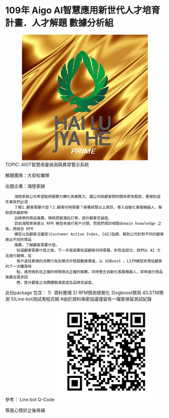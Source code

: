 # 109年 Aigo AI智慧應用新世代人才培育計畫．人才解題 數據分析組 

<div style="text-align:center"><img src="https://github.com/chikangtsai/Aigo-hai1uD/blob/main/海陸package/gloden陸.jpg" /></div>
TOPIC: AIOT智慧用量偵測與異常警示系統

解題團隊：大安紅蠍隊

出題企業：海陸家赫

        海陸家赫公司希望能將服務力轉化為業務力，讓公司與顧客間的關係更為緊密，要做到這件事我們必須
        了解1.顧客需要什麼？2.顧客何時需要？接著統整以上資訊，導入自動化客服機器人，幫助提供最即時
        且精準的商品推薦，積極把握潛在訂單，提升顧客忠誠度。 
        目前海陸家赫是以 RFM 模型來進行客戶分類，而我們探討相關domain knowledge 之後，將結合 RFM
        模型以及顧客活躍度(Customer Active Index, CAI)指標，幫助公司針對不同的顧客做出不同的商品
        推薦，了解顧客需要什麼。 
         知道顧客需要什麼之後，下一步就是要知道顧客何時需要。針對這部分，我們以 AI 方法進行建模，從
         客戶過往累積的消費行為及模式中發掘數據價值，以 XGBoost 、LSTM模型來預估顧客的下一次購買時
         點，進而做到在正確的時間做出正確的推薦，同時整合自動化客服機器人，即時進行商品推薦及需求回
         應，提升顧客之消費體驗滿意度及品牌忠誠度。 

此份package 包含：
1）資料整理  2) RFM預測視覺化  3)xgboost預測   4)LSTM預測  5)Line-bot測試用程式碼
#由於資料保密協議僅留有一檔案保留測試紀錄

參考： Line bot Q-Code
![image](https://github.com/chikangtsai/Aigo-hai1uD/blob/main/海陸package/QRCODE.PNG)


等我心情好之後再補


